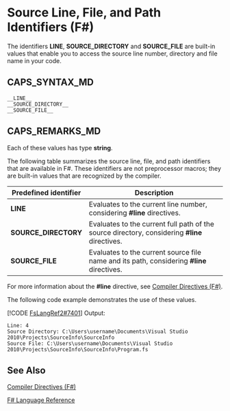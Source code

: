 # Source Line, File, and Path Identifiers (F#)

The identifiers **__LINE__**, **__SOURCE_DIRECTORY__** and **__SOURCE_FILE__** are built-in values that enable you to access the source line number, directory and file name in your code.


## CAPS_SYNTAX_MD

```
__LINE__
__SOURCE_DIRECTORY__
__SOURCE_FILE__
```

## CAPS_REMARKS_MD
Each of these values has type **string**.

The following table summarizes the source line, file, and path identifiers that are available in F#. These identifiers are not preprocessor macros; they are built-in values that are recognized by the compiler.



|Predefined identifier|Description|
|---------------------|-----------|
|**__LINE__**|Evaluates to the current line number, considering **#line** directives.|
|**__SOURCE_DIRECTORY__**|Evaluates to the current full path of the source directory, considering **#line** directives.|
|**__SOURCE_FILE__**|Evaluates to the current source file name and its path, considering **#line** directives.|
For more information about the **#line** directive, see [Compiler Directives &#40;F&#35;&#41;](Compiler+Directives+%28F%23%29.md).

The following code example demonstrates the use of these values.

[!CODE [FsLangRef2#7401](../CodeSnippet/VS_Snippets_Fsharp/fslangref2/FSharp/fs/sourcefilelinepath.fs#7401)]
    Output:


```
Line: 4
Source Directory: C:\Users\username\Documents\Visual Studio 2010\Projects\SourceInfo\SourceInfo
Source File: C:\Users\username\Documents\Visual Studio 2010\Projects\SourceInfo\SourceInfo\Program.fs
```

## See Also
[Compiler Directives &#40;F&#35;&#41;](Compiler+Directives+%28F%23%29.md)

[F&#35; Language Reference](F%23+Language+Reference.md)

